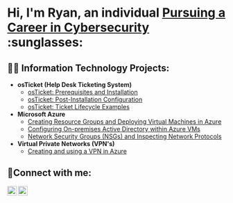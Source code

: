 <h1>Hi, I'm Ryan, an individual <a href="https://www.linkedin.com/in/ryan-mendoza-2343a8190/">Pursuing a Career in Cybersecurity </a> :sunglasses:</h1>

<h2>👨‍💻 Information Technology Projects:</h2>

- <b>osTicket (Help Desk Ticketing System)</b>
  - [osTicket: Prerequisites and Installation](https://github.com/goatryan/ostickets-prereqs.git)
  - [osTicket: Post-Installation Configuration](https://github.com/ryanmendoza99/post-install-config)
  - [osTicket: Ticket Lifecycle Examples](https://github.com/ryanmendoza99/ticket-lifecycle)
- <b>Microsoft Azure</b>
  - [Creating Resource Groups and Deploying Virtual Machines in Azure](https://github.com/ryanmendoza99/creating-resource-VM)
  - [Configuring On-premises Active Directory within Azure VMs](https://github.com/ryanmendoza99/configure-ad)
  - [Network Security Groups (NSGs) and Inspecting Network Protocols](https://github.com/ryanmendoza99/azure-network-protocols)
- <b>Virtual Private Networks (VPN's) </b>
  - [Creating and using a VPN in Azure](https://github.com/ryanmendoza99/VPNs)

<h2>🤳Connect with me:</h2>

[<img align="left" alt="Ryan | LinkedIn" width="22px" src="https://cdn.jsdelivr.net/npm/simple-icons@v3/icons/linkedin.svg" />][linkedin]
[<img align="left" alt="Ryan | Instagram" width="22px" src="https://cdn.jsdelivr.net/npm/simple-icons@v3/icons/instagram.svg" />][instagram]

[instagram]: https://www.instagram.com/c0ach.ryan
[linkedin]: https://www.linkedin.com/in/ryan-mendoza-2343a8190/
